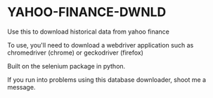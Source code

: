 # YAHOO-FINANCE-DWNLD

Use this to download historical data from yahoo finance

To use, you'll need to download a webdriver application such as chromedriver (chrome) or geckodriver (firefox)

Built on the selenium package in python.

If you run into problems using this database downloader, shoot me a message.

